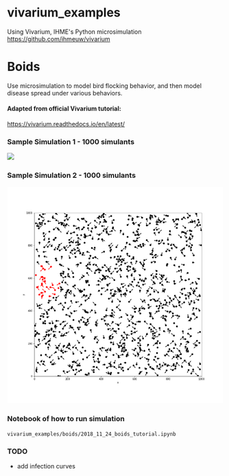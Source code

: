 # vivarium_examples
Using Vivarium, IHME's Python microsimulation https://github.com/ihmeuw/vivarium

# Boids
Use microsimulation to model bird flocking behavior, and then model disease spread under various behaviors. 
#### Adapted from official Vivarium tutorial: 
 https://vivarium.readthedocs.io/en/latest/

### Sample Simulation 1 - 1000 simulants
![](simulation_n100.gif)
### Sample Simulation 2 - 1000 simulants
![](simulation_n1000.gif)
 
### Notebook of how to run simulation
`vivarium_examples/boids/2018_11_24_boids_tutorial.ipynb`

### TODO 
- add infection curves
